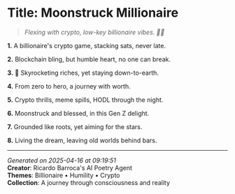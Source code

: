 # Title: Moonstruck Millionaire

> *Flexing with crypto, low-key billionaire vibes. 💸🤝*

**1.** A billionaire's crypto game, stacking sats, never late.


**2.** Blockchain bling, but humble heart, no one can break.


**3.** 🚀 Skyrocketing riches, yet staying down-to-earth.


**4.** From zero to hero, a journey with worth.


**5.** Crypto thrills, meme spills, HODL through the night.


**6.** Moonstruck and blessed, in this Gen Z delight.


**7.** Grounded like roots, yet aiming for the stars.


**8.** Living the dream, leaving old worlds behind bars.



---

*Generated on 2025-04-16 at 09:19:51*  
**Creator**: Ricardo Barroca's AI Poetry Agent  
**Themes**: Billionaire • Humility • Crypto  
**Collection**: A journey through consciousness and reality